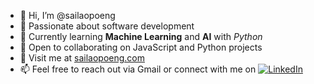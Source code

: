 - 👋 Hi, I’m @sailaopoeng
- 👀 Passionate about software development
- 🌱 Currently learning **Machine Learning** and **AI** with *Python*
- 💞️ Open to collaborating on JavaScript and Python projects
- 🔗 Visit me at [sailaopoeng.com](https://sailaopoeng.com)
- 📫 Feel free to reach out via Gmail or connect with me on [![LinkedIn](https://img.shields.io/badge/LinkedIn-Connect-blue)](https://www.linkedin.com/in/sailaopoeng/)

<!---
sailaopoeng/sailaopoeng is a ✨ special ✨ repository because its `README.md` (this file) appears on your GitHub profile.
You can click the Preview link to take a look at your changes.
--->
